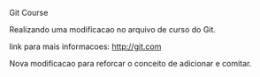 Git Course

Realizando uma modificacao no arquivo de curso do Git.

link para mais informacoes: http://git.com

Nova modificacao para reforcar o conceito de adicionar e comitar.
